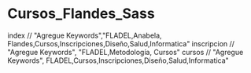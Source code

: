 # Cursos_Flandes_Sass
index // "Agregue Keywords","FLADEL,Anabela, Flandes,Cursos,Inscripciones,Diseño,Salud,Informatica"
inscripcion // "Agregue Keywords", "FLADEL,Metodología, Cursos"
cursos // "Agregue Keywords", FLADEL,Cursos,Inscripciones,Diseño,Salud,Informatica"

